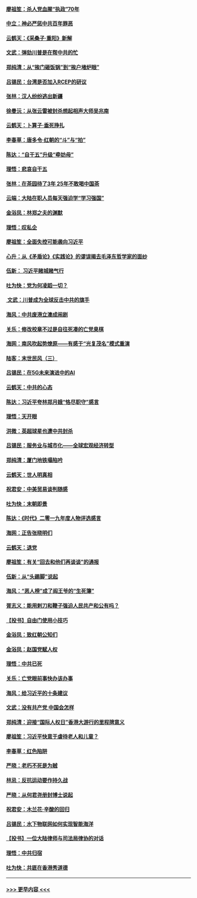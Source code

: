 #### [廖祖笙：杀人党血腥“执政”70年](../pages/nsc993/n11745144.md?t=12270411) 
#### [中立：神必严惩中共百年罪恶](../pages/nsc993/n11744970.md?t=12270411) 
#### [云鹤天：《采桑子‧重阳》新解](../pages/nsc993/n11744948.md?t=12270411) 
#### [文武：弹劾川普是在帮中共的忙](../pages/nsc993/n11744758.md?t=12270411) 
#### [郑纯清：从“挨门砸饭锅”到“挨户堵炉眼”](../pages/nsc993/n11744745.md?t=12270411) 
#### [吕锡民：台湾是否加入RCEP的研议](../pages/nsc993/n11744701.md?t=12270411) 
#### [张林：汉人纷纷逃出新疆](../pages/nsc993/n11743530.md?t=12270411) 
#### [徐曼沅：从张云雷被封杀想起相声大师吴兆南](../pages/nsc993/n11741816.md?t=12270411) 
#### [云鹤天：卜算子‧垂死挣扎](../pages/nsc993/n11739956.md?t=12270411) 
#### [李春草：唐多令‧红朝的“斗”与“拍”](../pages/nsc993/n11739830.md?t=12270411) 
#### [陈达：“自干五”升级“牵妨母”](../pages/nsc993/n11739724.md?t=12270411) 
#### [理悟：悲哀自干五](../pages/nsc993/n11739547.md?t=12270411) 
#### [张林：在茶园待了3年 25年不敢喝中国茶](../pages/nsc993/n11739240.md?t=12270411) 
#### [云端：大陆在职人员每天强迫学“学习强国”](../pages/nsc993/n11738735.md?t=12270411) 
#### [金浴凤：林郑之夫的渊默](../pages/nsc993/n11737735.md?t=12270411) 
#### [理悟：叹私企](../pages/nsc993/n11737715.md?t=12270411) 
#### [廖祖笙：全面失控可能袭向习近平](../pages/nsc993/n11737704.md?t=12270411) 
#### [心升：从《矛盾论》《实践论》的谬误揭去毛泽东哲学家的面纱](../pages/nsc993/n11736962.md?t=12270411) 
#### [伍新： 习近平赌城赌气行](../pages/nsc993/n11736929.md?t=12270411) 
#### [吐为快：党为何凌蹈一切？](../pages/nsc993/n11736915.md?t=12270411) 
#### [ 文武：川普成为全球反击中共的旗手](../pages/nsc993/n11736882.md?t=12270411) 
#### [海风：中共废港立澳成闹剧](../pages/nsc993/n11735857.md?t=12270411) 
#### [关乐：修改校章不过是自往死凑的亡党臭棋](../pages/nsc993/n11735097.md?t=12270411) 
#### [海网：南风吹起势燎原——有感于“光复茂名”模式重演](../pages/nsc993/n11732308.md?t=12270411) 
#### [陆客：末世民风（三）](../pages/nsc993/n11732211.md?t=12270411) 
#### [吕锡民：在5G未来演进中的AI](../pages/nsc993/n11730010.md?t=12270411) 
#### [云鹤天：中共的心态](../pages/nsc993/n11729906.md?t=12270411) 
#### [陈达：习近平夸林郑月娥“恪尽职守”感言](../pages/nsc993/n11729881.md?t=12270411) 
#### [理悟：天开眼](../pages/nsc993/n11729699.md?t=12270411) 
#### [洪微：英超球星也遭中共封杀](../pages/nsc993/n11727243.md?t=12270411) 
#### [吕锡民：服务业与城市化——全球宏观经济转型](../pages/nsc993/n11725845.md?t=12270411) 
#### [郑纯清：厦门地铁塌陷吟](../pages/nsc993/n11725813.md?t=12270411) 
#### [云鹤天：世人明真相](../pages/nsc993/n11725621.md?t=12270411) 
#### [祝君安：中美贸易谈判随感](../pages/nsc993/n11725609.md?t=12270411) 
#### [吐为快：末朝即景](../pages/nsc993/n11723365.md?t=12270411) 
#### [陈达：《时代》二零一九年度人物评选感言](../pages/nsc993/n11723337.md?t=12270411) 
#### [海网：正告张晓明们](../pages/nsc993/n11723228.md?t=12270411) 
#### [云鹤天：退党](../pages/nsc993/n11723056.md?t=12270411) 
#### [廖祖笙：有关“回去和他们再谈谈”的通报](../pages/nsc993/n11722442.md?t=12270411) 
#### [伍新：从“头踢脚”说起](../pages/nsc993/n11722429.md?t=12270411) 
#### [海风：“恶人榜”成了阎王爷的“生死簿”](../pages/nsc993/n11722272.md?t=12270411) 
#### [胥志义：能用剌刀和鞭子强迫人民共产和公有吗？](../pages/nsc993/n11720569.md?t=12270411) 
#### [【投书】自由门使用小技巧](../pages/nsc993/n11720180.md?t=12270411) 
#### [金浴凤：致红朝公知们](../pages/nsc993/n11720563.md?t=12270411) 
#### [金浴凤：赵国党赋人权](../pages/nsc993/n11720533.md?t=12270411) 
#### [理悟：中共已死](../pages/nsc993/n11720233.md?t=12270411) 
#### [关乐：亡党眼前事快办该办事](../pages/nsc993/n11719160.md?t=12270411) 
#### [海风：给习近平的十条建议](../pages/nsc993/n11717616.md?t=12270411) 
#### [文武：没有共产党 中国会怎样](../pages/nsc993/n11717584.md?t=12270411) 
#### [郑纯清：迎接“国际人权日”香港大游行的里程牌意义](../pages/nsc993/n11717417.md?t=12270411) 
#### [廖祖笙：习近平快意于虐待老人和儿童？](../pages/nsc993/n11715313.md?t=12270411) 
#### [李春草：红色陷阱](../pages/nsc993/n11715029.md?t=12270411) 
#### [严晓：老朽不死是为贼](../pages/nsc993/n11712910.md?t=12270411) 
#### [林忌：反抗运动要作持久战](../pages/nsc993/n11712623.md?t=12270411) 
#### [严晓：从何君尧册封博士说起](../pages/nsc993/n11712465.md?t=12270411) 
#### [祝君安：木兰花·辛酸的回归](../pages/nsc993/n11712381.md?t=12270411) 
#### [吕锡民：水下物联网如何实现智能海洋](../pages/nsc993/n11711158.md?t=12270411) 
#### [【投书】一位大陆律师与司法局律协的对话](../pages/nsc993/n11709675.md?t=12270411) 
#### [理悟：中共归宿](../pages/nsc993/n11710059.md?t=12270411) 
#### [吐为快：共匪在香港秀道德](../pages/nsc993/n11709979.md?t=12270411) 

----
#### [ >>> 更早内容 <<< ](../indexes/nsc993-earlier.md)
